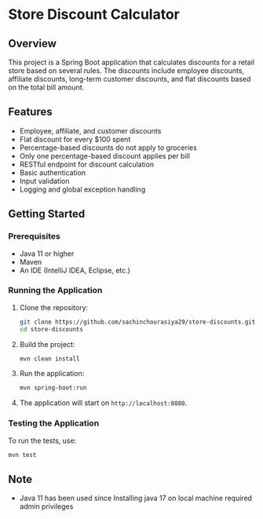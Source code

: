 # Store Discount Calculator

## Overview

This project is a Spring Boot application that calculates discounts for a retail store based on several rules. The discounts include employee discounts, affiliate discounts, long-term customer discounts, and flat discounts based on the total bill amount.

## Features

- Employee, affiliate, and customer discounts
- Flat discount for every $100 spent
- Percentage-based discounts do not apply to groceries
- Only one percentage-based discount applies per bill
- RESTful endpoint for discount calculation
- Basic authentication
- Input validation
- Logging and global exception handling

## Getting Started

### Prerequisites

- Java 11 or higher
- Maven
- An IDE (IntelliJ IDEA, Eclipse, etc.)

### Running the Application

1. Clone the repository:

    ```bash
    git clone https://github.com/sachinchourasiya29/store-discounts.git
    cd store-discounts
    ```

2. Build the project:

    ```bash
    mvn clean install
    ```

3. Run the application:

    ```bash
    mvn spring-boot:run
    ```

4. The application will start on `http://localhost:8080`.

### Testing the Application

To run the tests, use:

```bash
mvn test
```

## Note
- Java 11 has been used since Installing java 17 on local machine required admin privileges